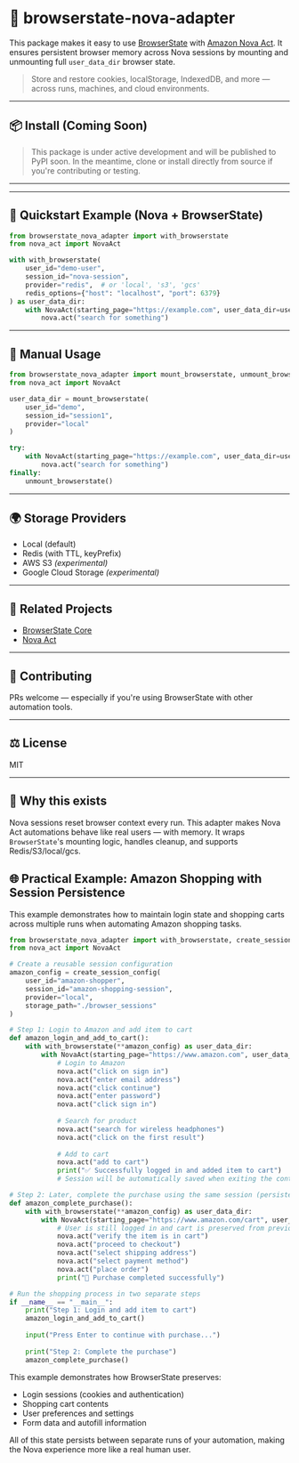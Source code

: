 # 🧩 browserstate-nova-adapter

This package makes it easy to use [BrowserState](https://github.com/browserstate-org/browserstate) with [Amazon Nova Act](https://labs.amazon.science/blog/nova-act). It ensures persistent browser memory across Nova sessions by mounting and unmounting full `user_data_dir` browser state.

> Store and restore cookies, localStorage, IndexedDB, and more — across runs, machines, and cloud environments.

---


## 📦 Install (Coming Soon)

> This package is under active development and will be published to PyPI soon. In the meantime, clone or install directly from source if you're contributing or testing.

---

---

## 🚀 Quickstart Example (Nova + BrowserState)

```python
from browserstate_nova_adapter import with_browserstate
from nova_act import NovaAct

with with_browserstate(
    user_id="demo-user",
    session_id="nova-session",
    provider="redis",  # or 'local', 's3', 'gcs'
    redis_options={"host": "localhost", "port": 6379}
) as user_data_dir:
    with NovaAct(starting_page="https://example.com", user_data_dir=user_data_dir) as nova:
        nova.act("search for something")
```

---

## 🔧 Manual Usage

```python
from browserstate_nova_adapter import mount_browserstate, unmount_browserstate
from nova_act import NovaAct

user_data_dir = mount_browserstate(
    user_id="demo",
    session_id="session1",
    provider="local"
)

try:
    with NovaAct(starting_page="https://example.com", user_data_dir=user_data_dir) as nova:
        nova.act("search for something")
finally:
    unmount_browserstate()
```

---

## 🌍 Storage Providers
- Local (default)
- Redis (with TTL, keyPrefix)
- AWS S3 *(experimental)*
- Google Cloud Storage *(experimental)*

---

## 🔗 Related Projects
- [BrowserState Core](https://github.com/browserstate-org/browserstate)
- [Nova Act](https://labs.amazon.science/blog/nova-act)

---

## 🤝 Contributing
PRs welcome — especially if you're using BrowserState with other automation tools.

---

## ⚖️ License
MIT

---

## 🧠 Why this exists
Nova sessions reset browser context every run.
This adapter makes Nova Act automations behave like real users — with memory.
It wraps `BrowserState`'s mounting logic, handles cleanup, and supports Redis/S3/local/gcs.

## 🌐 Practical Example: Amazon Shopping with Session Persistence

This example demonstrates how to maintain login state and shopping carts across multiple runs when automating Amazon shopping tasks.

```python
from browserstate_nova_adapter import with_browserstate, create_session_config
from nova_act import NovaAct

# Create a reusable session configuration
amazon_config = create_session_config(
    user_id="amazon-shopper",
    session_id="amazon-shopping-session",
    provider="local",
    storage_path="./browser_sessions"
)

# Step 1: Login to Amazon and add item to cart
def amazon_login_and_add_to_cart():
    with with_browserstate(**amazon_config) as user_data_dir:
        with NovaAct(starting_page="https://www.amazon.com", user_data_dir=user_data_dir) as nova:
            # Login to Amazon
            nova.act("click on sign in")
            nova.act("enter email address")
            nova.act("click continue")
            nova.act("enter password")
            nova.act("click sign in")
            
            # Search for product
            nova.act("search for wireless headphones")
            nova.act("click on the first result")
            
            # Add to cart
            nova.act("add to cart")
            print("✅ Successfully logged in and added item to cart")
            # Session will be automatically saved when exiting the context manager

# Step 2: Later, complete the purchase using the same session (persisted cart and login)
def amazon_complete_purchase():
    with with_browserstate(**amazon_config) as user_data_dir:
        with NovaAct(starting_page="https://www.amazon.com/cart", user_data_dir=user_data_dir) as nova:
            # User is still logged in and cart is preserved from previous session
            nova.act("verify the item is in cart")
            nova.act("proceed to checkout")
            nova.act("select shipping address")
            nova.act("select payment method")
            nova.act("place order")
            print("🎉 Purchase completed successfully")

# Run the shopping process in two separate steps
if __name__ == "__main__":
    print("Step 1: Login and add item to cart")
    amazon_login_and_add_to_cart()
    
    input("Press Enter to continue with purchase...")
    
    print("Step 2: Complete the purchase")
    amazon_complete_purchase()
```

This example demonstrates how BrowserState preserves:
- Login sessions (cookies and authentication)
- Shopping cart contents
- User preferences and settings
- Form data and autofill information

All of this state persists between separate runs of your automation, making the Nova experience more like a real human user.
